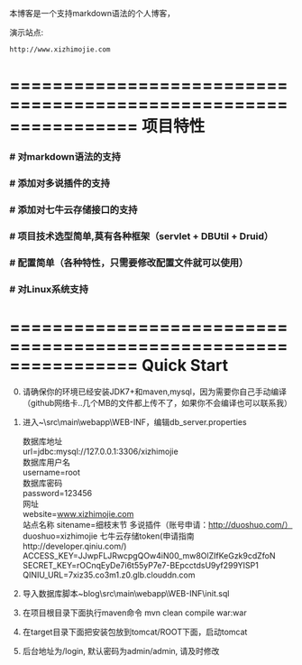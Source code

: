 本博客是一个支持markdown语法的个人博客，


演示站点:

    http://www.xizhimojie.com

================================================================
项目特性
================================================================
### # 对markdown语法的支持
### # 添加对多说插件的支持
### # 添加对七牛云存储接口的支持
### # 项目技术选型简单,莫有各种框架（servlet + DBUtil + Druid）
### # 配置简单（各种特性，只需要修改配置文件就可以使用）
### # 对Linux系统支持


================================================================
Quick Start 
================================================================

0.  请确保你的环境已经安装JDK7+和maven,mysql，因为需要你自己手动编译（github网络卡..几个MB的文件都上传不了，如果你不会编译也可以联系我）


1. 进入~\src\main\webapp\WEB-INF，编辑db_server.properties

    数据库地址  
	url=jdbc:mysql://127.0.0.1:3306/xizhimojie  
	数据库用户名  
	username=root  
	数据库密码  
	password=123456  
	网址  
	website=www.xizhimojie.com  
    站点名称 
	sitename=细枝末节 
	多说插件（账号申请：http://duoshuo.com/） 
	duoshuo=xizhimojie 
	七牛云存储token(申请指南http://developer.qiniu.com/) 
    ACCESS_KEY=JJwpFLJRwcpgQOw4iN00_mw8OlZIfKeGzk9cdZfoN 
	SECRET_KEY=rOCnqEyDe7i6t55yP7e7-BEpcctdsU9yf299YISP1 
	QINIU_URL=7xiz35.co3m1.z0.glb.clouddn.com 
	
2. 导入数据库脚本\~blog\src\main\webapp\WEB-INF\init.sql

3. 在项目根目录下面执行maven命令 mvn clean compile war:war

4. 在target目录下面把安装包放到tomcat/ROOT下面，启动tomcat

5. 后台地址为/login, 默认密码为admin/admin, 请及时修改    


